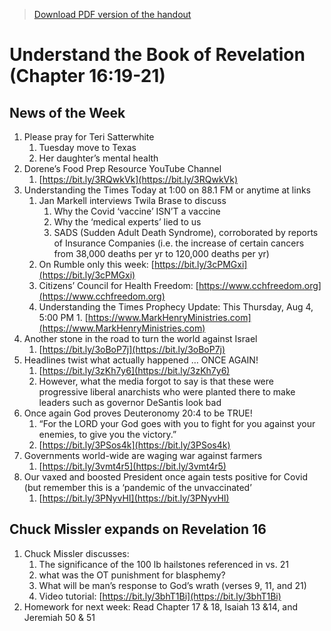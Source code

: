 >[Download PDF version of the handout](/week073122.pdf)

# Understand the Book of Revelation (Chapter 16:19-21)

## News of the Week
1. Please pray for Teri Satterwhite
	1. Tuesday move to Texas
	1. Her daughter’s mental health
1. Dorene’s Food Prep Resource YouTube Channel
	1. [https://bit.ly/3RQwkVk](https://bit.ly/3RQwkVk) 
1. Understanding the Times Today at 1:00 on 88.1 FM or anytime at links              
	1. Jan Markell interviews Twila Brase to discuss 
		1. Why the Covid ‘vaccine’ ISN’T a vaccine
		1. Why the ‘medical experts’ lied to us 
		1. SADS (Sudden Adult Death Syndrome), corroborated by reports of Insurance Companies (i.e. the increase of certain cancers from 38,000 deaths per yr to 120,000 deaths per yr)
	1. On Rumble only this week:  [https://bit.ly/3cPMGxi](https://bit.ly/3cPMGxi)
	1. Citizens’ Council for Health Freedom:  [https://www.cchfreedom.org](https://www.cchfreedom.org) 
	1. Understanding the Times Prophecy Update: This Thursday, Aug 4, 5:00 PM
                1. [https://www.MarkHenryMinistries.com](https://www.MarkHenryMinistries.com) 
1. Another stone in the road to turn the world against Israel  
	1. [https://bit.ly/3oBoP7j](https://bit.ly/3oBoP7j) 
1. Headlines twist what actually happened … ONCE AGAIN!
	1. [https://bit.ly/3zKh7y6](https://bit.ly/3zKh7y6) 
	1. However, what the media forgot to say is that these were progressive liberal anarchists who were planted there to make leaders such as governor DeSantis look bad
1. Once again God proves Deuteronomy 20:4 to be TRUE!
	1. “For the LORD your God goes with you to fight for you against your enemies, to give you the victory.”
	1. [https://bit.ly/3PSos4k](https://bit.ly/3PSos4k) 
1. Governments world-wide are waging war against farmers
	1. [https://bit.ly/3vmt4r5](https://bit.ly/3vmt4r5)
1. Our vaxed and boosted President once again tests positive for Covid (but remember this is a ‘pandemic of the unvaccinated’
	1. [https://bit.ly/3PNyvHI](https://bit.ly/3PNyvHI) 


## Chuck Missler expands on Revelation 16 

1. Chuck Missler discusses:
	1. The significance of the 100 lb hailstones referenced in vs. 21
	1. what was the OT punishment for blasphemy?
	1. What will be man’s response to God’s wrath (verses 9, 11, and 21)
	1. Video tutorial: [https://bit.ly/3bhT1Bi](https://bit.ly/3bhT1Bi) 
1. Homework for next week: Read Chapter 17 & 18, Isaiah 13 &14, and Jeremiah 50 & 51

